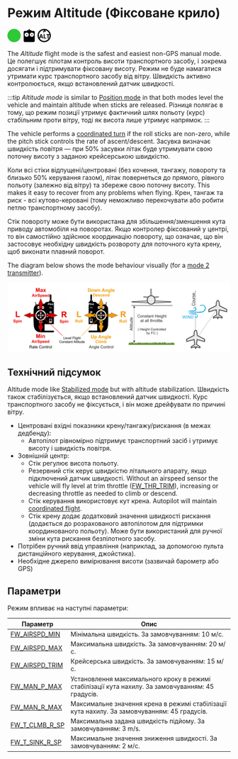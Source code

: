 # Режим Altitude (Фіксоване крило)

<img src="../../assets/site/difficulty_easy.png" title="Easy to fly" width="30px" />&nbsp;<img src="../../assets/site/remote_control.svg" title="Manual/Remote control required" width="30px" />&nbsp;<img src="../../assets/site/altitude_icon.svg" title="Altitude required (e.g. Baro, Rangefinder)" width="30px" />

The _Altitude_ flight mode is the safest and easiest non-GPS manual mode.
Це полегшує пілотам контроль висоти транспортного засобу, і зокрема досягати і підтримувати фіксовану висоту.
Режим не буде намагатися утримати курс транспортного засобу від вітру.
Швидкість активно контролюється, якщо встановлений датчик швидкості.

:::tip
_Altitude mode_ is similar to [Position mode](../flight_modes_fw/position.md) in that both modes level the vehicle and maintain altitude when sticks are released.
Різниця полягає в тому, що режим позиції утримує фактичний шлях польоту (курс) стабільним проти вітру, тоді як висота лише утримує напрямок.
:::

The vehicle performs a [coordinated turn](https://en.wikipedia.org/wiki/Coordinated_flight) if the roll sticks are non-zero, while the pitch stick controls the rate of ascent/descent.
Засувка визначає швидкість повітря — при 50% засувки літак буде утримувати свою поточну висоту з заданою крейсерською швидкістю.

Коли всі стіки відпущені/центровані (без кочення, тангажу, повороту та близько 50% керування газом), літак повернеться до прямого, рівного польоту (залежно від вітру) та збереже свою поточну висоту.
This makes it easy to recover from any problems when flying.
Крен, тангаж та риск - всі кутово-керовані (тому неможливо перекочувати або робити петлю транспортному засобу).

Стік повороту може бути використана для збільшення/зменшення кута приводу автомобіля на поворотах.
Якщо контролер фіксований у центрі, то він самостійно здійснює координацію повороту, що означає, що він застосовує необхідну швидкість розвороту для поточного кута крену, щоб виконати плавний поворот.

The diagram below shows the mode behaviour visually (for a [mode 2 transmitter](../getting_started/rc_transmitter_receiver.md#transmitter_modes)).

![Altitude Control FW](../../assets/flight_modes/altitude_fw.png)

## Технічний підсумок

Altitude mode like [Stabilized mode](../flight_modes_fw/stabilized.md) but with altitude stabilization.
Швидкість також стабілізується, якщо встановлений датчик швидкості.
Курс транспортного засобу не фіксується, і він може дрейфувати по причині вітру.

- Центровані вхідні показники крену/тангажу/рискання (в межах дедбенду):
  - Автопілот рівномірно підтримує транспортний засіб і утримує висоту і швидкість повітря.
- Зовнішній центр:
  - Стік регулює висота польоту.
  - Резервний стік керує швидкістю літального апарату, якщо підключений датчик швидкості. Without an airspeed sensor the vehicle will fly level at trim throttle ([FW_THR_TRIM](../advanced_config/parameter_reference.md#FW_THR_TRIM)), increasing or decreasing throttle as needed to climb or descend.
  - Стік керування використовує кут крена. Autopilot will maintain [coordinated flight](https://en.wikipedia.org/wiki/Coordinated_flight).
  - Стік крену додає додатковий значення швидкості рискання (додається до розрахованого автопілотом для підтримки координованого польоту).
    Може бути використаний для ручної зміни кута рискання безпілотного засобу.
- Потрібен ручний ввід управління (наприклад, за допомогою пульта дистанційного керування, джойстика).
- Необхідне джерело вимірювання висоти (зазвичай барометр або GPS)

## Параметри

Режим впливає на наступні параметри:

| Параметр                                                                                                                                                                                  | Опис                                                                                                                                               |
| ----------------------------------------------------------------------------------------------------------------------------------------------------------------------------------------- | -------------------------------------------------------------------------------------------------------------------------------------------------- |
| <a id="FW_AIRSPD_MIN"></a>[FW_AIRSPD_MIN](../advanced_config/parameter_reference.md#FW_AIRSPD_MIN)                                              | Мінімальна швидкість. За замовчуванням: 10 м/с.                                                    |
| <a id="FW_AIRSPD_MAX"></a>[FW_AIRSPD_MAX](../advanced_config/parameter_reference.md#FW_AIRSPD_MAX)                                              | Максимальна швидкість. За замовчуванням: 20 м/с.                                                   |
| <a id="FW_AIRSPD_TRIM"></a>[FW_AIRSPD_TRIM](../advanced_config/parameter_reference.md#FW_AIRSPD_TRIM)                                           | Крейсерська швидкість. За замовчуванням: 15 м/с.                                                   |
| <a id="FW_MAN_P_MAX"></a>[FW_MAN_P_MAX](../advanced_config/parameter_reference.md#FW_MAN_P_MAX)                            | Установлення максимального кроку в режимі стабілізації кута нахилу. За замовчуванням: 45 градусів. |
| <a id="FW_MAN_R_MAX"></a>[FW_MAN_R_MAX](../advanced_config/parameter_reference.md#FW_MAN_R_MAX)                            | Максимальне значення крена в режимі стабілізації кута нахилу. За замовчуванням: 45 градусів.       |
| <a id="FW_T_CLMB_R_SP"></a>[FW_T_CLMB_R_SP](../advanced_config/parameter_reference.md#FW_T_CLMB_R_SP) | Максимальна задана швидкість підйому. За замовчуванням: 3 m/s.                                     |
| <a id="FW_T_SINK_R_SP"></a>[FW_T_SINK_R_SP](../advanced_config/parameter_reference.md#FW_T_SINK_R_SP) | Максимальне значення зниження швидкості. За замовчуванням: 2 м/с.                                  |

<!--
FW notes:
FW position controller is basically 2 independent pieces
* L1 is for navigation - determines the roll and yaw needed to achieve the desired waypoint (or loiter)
* TECS is for speed and height control - determines throttle and elevator position needed to achieve the commanded altitude and airspeed
Overall that gives you an attitude setpoint (roll, pitch, yaw) and throttle which is sent off to the attitude controller
-->
